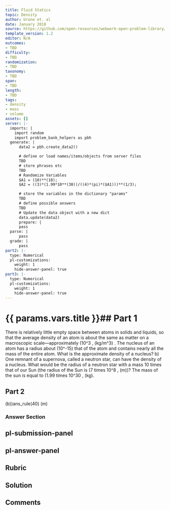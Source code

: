 ```yaml
---
title: Fluid Statics
topic: Density
author: Urone et. al
date: January 2018
source: https://github.com/open-resources/webwork-open-problem-library/tree/master/Contrib/BrockPhysics/College_Physics_Urone/11.Fluid_Statics/NU_U17-11-02-010.pg
template_version: 1.2
editor: N/A
outcomes:
- TBD
difficulty:
- TBD
randomization:
- TBD
taxonomy:
- TBD
span:
- TBD
length:
- TBD
tags:
- density
- mass
- volume
assets: []
server: |-
  imports: |
    import random
    import problem_bank_helpers as pbh
  generate: |
      data2 = pbh.create_data2()

      # define or load names/items/objects from server files
      TBD
      # store phrases etc
      TBD
      # Randomize Variables
      $A1 = (10)**(18);
      $A2 = ((3)*(1.99*10**(30))/((4)*(pi)*($A1)))**(1/3);

      # store the variables in the dictionary "params"
      TBD
      # define possible answers
      TBD
      # Update the data object with a new dict
      data.update(data2)
      prepare: |
      pass
  parse: |
      pass
  grade: |
      pass
part2: |-
  type: Numerical
  pl-customizations:
    weight: 1
    hide-answer-panel: true
part3: |-
  type: Numerical
  pl-customizations:
    weight: 1
    hide-answer-panel: true
---
```


# {{ params.vars.title }}## Part 1 
There is relatively little empty space between atoms in solids and liquids, so that the average density of an atom is about the same as matter on a macroscopic scale—approximately (10^3 , (kg/m^3)  . The nucleus of an atom has a radius about (10^-15)  that of the atom and contains nearly all the mass of the entire atom. What is the approximate density of a nucleus? b) One remnant of a supernova, called a neutron star, can have the density of a nucleus. What would be the radius of a neutron star with a mass 10 times that of our Sun (the radius of the Sun is (7 times 10^8 , (m))? The mass of the sun is equal to (1.99 times 10^30 , (kg). 
## Part 2 
(b))ans_rule(40) (m) 


### Answer Section 


## pl-submission-panel 


## pl-answer-panel 


## Rubric 


## Solution 


## Comments 


